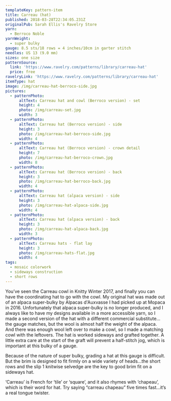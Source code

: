 ```yaml
---
templateKey: pattern-item
title: Carreau (hat)
published: 2018-03-28T22:34:05.231Z
originalPub: Sarah Ellis's Ravelry Store
yarn:
  - Berroco Noble
yarnWeight:
  - super bulky
gauge: 8.5 sts/18 rows = 4 inches/10cm in garter stitch
needles: US 13 (9.0 mm)
sizes: one size
patternSource:
  link: 'https://www.ravelry.com/patterns/library/carreau-hat'
  price: free
ravelryLink: 'https://www.ravelry.com/patterns/library/carreau-hat'
itemType: hat
image: /img/carreau-hat-berroco-side.jpg
pictures:
  - patternPhoto:
      altText: Carreau hat and cowl (Berroco version) - set
      height: 4
      photo: /img/carreau-set.jpg
      width: 3
  - patternPhoto:
      altText: Carreau hat (Berroco version) - side
      height: 3
      photo: /img/carreau-hat-berroco-side.jpg
      width: 4
  - patternPhoto:
      altText: Carreau hat (Berroco version) - crown detail
      height: 7
      photo: /img/carreau-hat-berroco-crown.jpg
      width: 8
  - patternPhoto:
      altText: Carreau hat (Berroco version) - back
      height: 3
      photo: /img/carreau-hat-berroco-back.jpg
      width: 4
  - patternPhoto:
      altText: Carreau hat (alpaca version) - side
      height: 3
      photo: /img/carreau-hat-alpaca-side.jpg
      width: 4
  - patternPhoto:
      altText: Carreau hat (alpaca version) - back
      height: 3
      photo: /img/carreau-hat-alpaca-back.jpg
      width: 3
  - patternPhoto:
      altText: Carreau hats - flat lay
      height: 3
      photo: /img/carreau-hats-flat.jpg
      width: 4
tags:
  - mosaic colorwork
  - sideways construction
  - short rows
---
```

You’ve seen the Carreau cowl in Knitty Winter 2017, and finally you can have the coordinating hat to go with the cowl. My original hat was made out of an alpaca super-bulky by Alpacas d'Auxvasse I had picked up at Mopaca in 2016. Unfortunately that alpaca super-bulky is no longer produced, and I always like to have my designs available in a more accessible yarn, so I made a second version of the hat with a different commercial substitute…the gauge matches, but the wool is almost half the weight of the alpaca. And there was enough wool left over to make a cowl, so I made a matching cowl with the leftovers. The hat is worked sideways and grafted together. A little extra care at the start of the graft will prevent a half-stitch jog, which is important at this bulky of a gauge.

Because of the nature of super bulky, grading a hat at this gauge is difficult. But the brim is designed to fit firmly on a wide variety of heads…the short rows and the slip 1 knitwise selvedge are the key to good brim fit on a sideways hat.

‘Carreau’ is French for ‘tile’ or ‘square’, and it also rhymes with ‘chapeau’, which is their word for hat. Try saying “carreau chapeau” five times fast…it’s a real tongue twister.

